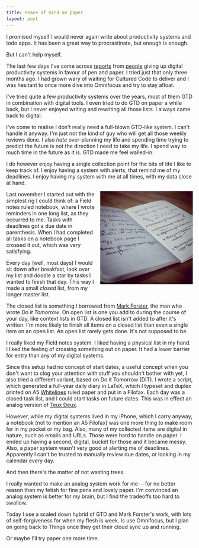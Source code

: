 ```yaml
---
title: Peace of mind on paper
layout: post
---
```


I promised myself I would never again write about productivity systems and todo apps. It has been a great way to procrastinate, but enough is enough.

But I can't help myself.

The last few days I've come across [reports][1] from [people][2] giving up digital productivity systems in favour of pen and paper. I tried just that only three months ago. I had grown wary of waiting for Cultured Code to deliver and I was hesitant to once more dive into Omnifocus and try to stay afloat.

I've tried quite a few productivity systems over the years, most of them GTD in combination with digital tools. I even tried to do GTD on paper a while back, but I never enjoyed writing and rewriting all those lists. I always came back to digital.

I've come to realise I don't really need a full-blown GTD-like system. I can't handle it anyway. I'm just not the kind of guy who will get all those weekly reviews done. I also *hate* over-planning my life and spending time trying to predict the future is not the direction I need to take my life. I spend way to much time in the future as it is. GTD made me feel walled-in. 

I do however enjoy having a single collection point for the bits of life I like to keep track of. I enjoy having a system with alerts, that remind me of my deadlines. I enjoy having my system with me at all times, with my data close at hand.

<img src="/bilder/fieldnotes.jpg" style="float: right; margin: 0 0 10px 10px;" alt="Field notes" />

Last november I started out with the simplest rig I could think of: a Field notes ruled notebook, where I wrote reminders in one long list, as they occurred to me. Tasks with deadlines got a due date in parenthesis. When I had completed all tasks on a notebook page I crossed it out, which was very satisfying.

Every day (well, most days) I would sit down after breakfast, look over my list and doodle a star by tasks I wanted to finish that day. This way I made a small *closed* list, from my longer master list. 

The closed list is something I borrowed from [Mark Forster][3], the man who wrote *Do it Tomorrow*. On open list is one you add to during the course of your day, like context lists in GTD. A closed list isn't added to after it's written. I'm more likely to finish all items on a closed list than even a single item on an open list. An open list rarely gets done. It's not supposed to be.

I really liked my Field notes system. I liked having a physical list in my hand. I liked the feeling of crossing something out on paper. It had a lower barrier for entry than any of my digital systems.

Since this setup had no concept of start dates, a useful concept when you don't want to clog your attention with stuff you shouldn't bother with yet, I also tried a different variant, based on Do it Tomorrow (DIT). I wrote a script, which generated a full-year daily diary in LaTeX, which I typeset and duplex printed on A5 [Whitelines][5] ruled paper and put in a Filofax. Each day was a closed task list, and I could start tasks on future dates. This was in effect an analog version of [Teux Deux][4].

However, while my digital systems lived in my iPhone, which I carry anyway, a notebook (not to mention an A5 Filofax) was one more thing to make room for in my pocket or my bag. Also, many of my collected items are digital in nature, such as emails and URLs. Those were hard to handle on paper. I ended up having a second, digital, bucket for those and it became messy. Also, a paper system wasn't very good at alerting me of deadlines. Apparently I can't be trusted to manually review due dates, or looking in my calendar every day.

And then there's the matter of not wasting trees.

I really wanted to make an analog system work for me---for no better reason than my fetish for fine pens and lovely paper. I'm convinced an analog system is better for my brain, but I find the tradeoffs too hard to swallow.

Today I use a scaled down hybrid of GTD and Mark Forster's work, with lots of self-forgiveness for when my flesh is week. Is use Omnifocus, but I plan on going back to Things once they get their cloud sync up and running.

Or maybe I'll try paper one more time.

[1]: http://thislifeofleisure.com/post/2975016020/back-to-paper-back-to-work
[2]: http://www.aaronmahnke.com/post/3089576497
[3]: http://markforster.net
[4]: http://teuxdeus.com
[5]: http://whitelines.se